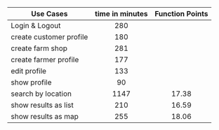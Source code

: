 | Use Cases              |      time in minutes      |  Function Points |
|------------------------|:-------------------------:|:----------------:|
| Login & Logout         |            280            |                  |
| create customer profile|            180            |                  |
| create farm shop       |            281            |                  |
| create farmer profile  |            177            |                  |
| edit profile           |            133            |                  |
| show profile           |             90            |                  |
| search by location     |           1147            |      17.38       |
| show results as list   |            210            |      16.59       |
| show results as map    |            255            |      18.06       |
